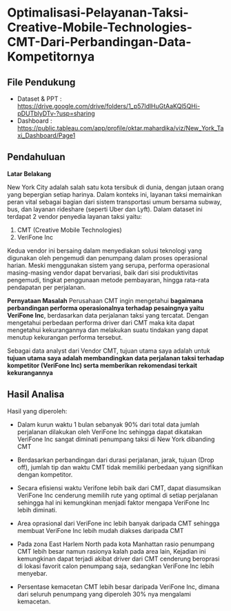 # Optimalisasi-Pelayanan-Taksi-Creative-Mobile-Technologies-CMT-Dari-Perbandingan-Data-Kompetitornya

## **File Pendukung**
- Dataset & PPT : https://drive.google.com/drive/folders/1_p57ldlHuGtAaKQl5QHi-pDUTblyDTv-?usp=sharing
- Dashboard : https://public.tableau.com/app/profile/oktar.mahardika/viz/New_York_Taxi_Dashboard/Page1
  
## **Pendahuluan**
**Latar Belakang**

New York City adalah salah satu kota tersibuk di dunia, dengan jutaan orang yang bepergian setiap harinya. Dalam konteks ini, layanan taksi memainkan peran vital sebagai bagian dari sistem transportasi umum bersama subway, bus, dan layanan rideshare (seperti Uber dan Lyft). Dalam dataset ini terdapat 2 vendor penyedia layanan taksi yaitu:

1. CMT (Creative Mobile Technologies)
2. VeriFone Inc

Kedua vendor ini bersaing dalam menyediakan solusi teknologi yang digunakan oleh pengemudi dan penumpang dalam proses operasional harian. Meski menggunakan sistem yang serupa, performa operasional masing-masing vendor dapat bervariasi, baik dari sisi produktivitas pengemudi, tingkat penggunaan metode pembayaran, hingga rata-rata pendapatan per perjalanan.

**Pernyataan Masalah**
Perusahaan CMT ingin mengetahui **bagaimana perbandingan performa operasionalnya terhadap pesaingnya yaitu VeriFone Inc**, berdasarkan data perjalanan taksi yang tercatat. Dengan mengetahui perbedaan performa driver dari CMT maka kita dapat mengetahui kekurangannya dan melakukan suatu tindakan yang dapat menutup kekurangan performa tersebut.

Sebagai data analyst dari Vendor CMT, tujuan utama saya adalah untuk **tujuan utama saya adalah membandingkan data perjalanan taksi terhadap  kompetitor (VeriFone Inc) serta memberikan rekomendasi terkait kekurangannya**

## **Hasil Analisa**

Hasil yang diperoleh:

- Dalam kurun waktu 1 bulan sebanyak 90% dari total data jumlah perjalanan dilakukan oleh VeriFone Inc sehingga dapat dikatakan VeriFone Inc sangat diminati penumpang taksi di New York dibanding CMT

- Berdasarkan perbandingan dari durasi perjalanan, jarak, tujuan (Drop off), jumlah tip dan waktu CMT tidak memiliki perbedaan yang signifikan dengan kompetitor.

- Secara efisiensi waktu Verifone lebih baik dari CMT, dapat diasumsikan VeriFone Inc cenderung memilih rute yang optimal di setiap perjalanan sehingga hal ini kemungkinan menjadi faktor mengapa VeriFone Inc lebih diminati.

- Area oprasional dari VeriFone inc lebih banyak daripada CMT sehingga membuat VeriFone Inc lebih mudah diakses daripada CMT

- Pada  zona East Harlem North pada kota Manhattan rasio penumpang CMT lebih besar namun rasionya kalah pada area lain, Kejadian ini kemungkinan dapat terjadi akibat driver dari CMT cenderung beroprasi di lokasi favorit calon penumpang saja, sedangkan VeriFone Inc lebih menyebar.

- Persentase kemacetan CMT lebih besar daripada VeriFone Inc, dimana dari seluruh penumpang yang diperoleh 30% nya mengalami kemacetan.


